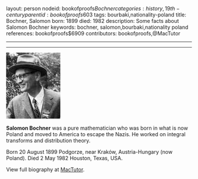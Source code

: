 layout: person
nodeid: bookofproofs$Bochner
categories: history,19th-century
parentid: bookofproofs$603
tags: bourbaki,nationality-poland
title: Bochner, Salomon
born: 1899
died: 1982
description: Some facts about Salomon Bochner
keywords: bochner, salomon,bourbaki,nationality poland
references: bookofproofs$6909
contributors: bookofproofs,@MacTutor

---


---

![Bochner.jpg](https://github.com/bookofproofs/bookofproofs.github.io/blob/main/_sources/_assets/images/portraits/Bochner.jpg?raw=true)

**Salomon Bochner** was a pure mathematician who was born in what is now Poland and moved to America to escape the Nazis. He worked on integral transforms and distribution theory.

Born 20 August 1899 Podgorze, near Kraków, Austria-Hungary (now Poland). Died 2 May 1982 Houston, Texas, USA.


View full biography at [MacTutor](https://mathshistory.st-andrews.ac.uk/Biographies/Bochner/).